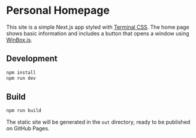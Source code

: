 # Personal Homepage

This site is a simple Next.js app styled with [Terminal CSS](https://terminalcss.xyz). The home page shows basic information and includes a button that opens a window using [WinBox.js](https://nextapps-de.github.io/winbox/).

## Development

```bash
npm install
npm run dev
```

## Build

```bash
npm run build
```

The static site will be generated in the `out` directory, ready to be published on GitHub Pages.
